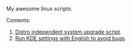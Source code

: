 My awesome linux scripts.

Contents:
1. [Distro independent system upgrade script](full-upgrade).
2. [Run KDE settings with English to avoid bugs](run-kde-settings-with-english).